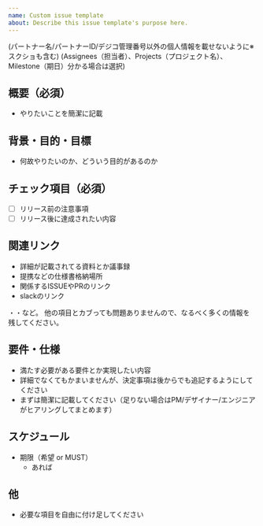 ```yaml
---
name: Custom issue template
about: Describe this issue template's purpose here.
---
```


(パートナー名/パートナーID/デジコ管理番号以外の個人情報を載せないように※スクショも含む)
(Assignees（担当者）、Projects（プロジェクト名）、Milestone（期日）分かる場合は選択)
## 概要（必須）
- やりたいことを簡潔に記載

## 背景・目的・目標
- 何故やりたいのか、どういう目的があるのか

## チェック項目（必須）

- [ ] リリース前の注意事項
- [ ] リリース後に達成されたい内容

## 関連リンク

* 詳細が記載されてる資料とか議事録
* 提携などの仕様書格納場所
* 関係するISSUEやPRのリンク
* slackのリンク

・・など。
他の項目とカブっても問題ありませんので、なるべく多くの情報を残してください。

## 要件・仕様

* 満たす必要がある要件とか実現したい内容
* 詳細でなくてもかまいませんが、決定事項は後からでも追記するようにしてください
* まずは簡潔に記載してください（足りない場合はPM/デザイナー/エンジニアがヒアリングしてまとめます）

## スケジュール

* 期限（希望 or MUST）
  * あれば

## 他

* 必要な項目を自由に付け足してください
